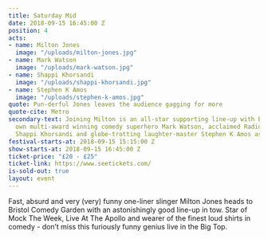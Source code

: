 ```yaml
---
title: Saturday Mid
date: 2018-09-15 16:45:00 Z
position: 4
acts:
- name: Milton Jones
  image: "/uploads/milton-jones.jpg"
- name: Mark Watson
  image: "/uploads/mark-watson.jpg"
- name: Shappi Khorsandi
  image: "/uploads/shappi-khorsandi.jpg"
- name: Stephen K Amos
  image: "/uploads/stephen-k-amos.jpg"
quote: Pun-derful Jones leaves the audience gagging for more
quote-cite: Metro
secondary-text: Joining Milton is an all-star supporting line-up with Bristol’s very
  own multi-award winning comedy superhero Mark Watson, acclaimed Radio 4 favourite
  Shappi Khorsandi and globe-trotting laughter-master Stephen K Amos as host.
festival-starts-at: 2018-09-15 15:15:00 Z
show-starts-at: 2018-09-15 16:45:00 Z
ticket-price: "£20 - £25"
ticket-link: https://www.seetickets.com/
is-sold-out: true
layout: event
---
```


Fast, absurd and very (very) funny one-liner slinger Milton Jones heads to Bristol Comedy Garden with an astonishingly good line-up in tow. Star of Mock The Week, Live At The Apollo and wearer of the finest loud shirts in comedy - don’t miss this furiously funny genius live in the Big Top.